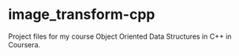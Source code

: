 # image_transform-cpp
Project files for my course Object Oriented Data Structures in C++ in Coursera.
